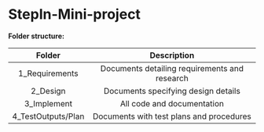 # StepIn-Mini-project



**Folder structure:**

| Folder | Description |
| :---: | :---: |
| 1_Requirements | Documents detailing requirements and research |
| 2_Design | Documents specifying design details |
| 3_Implement | All code and documentation |
| 4_TestOutputs/Plan | Documents with test plans and procedures |